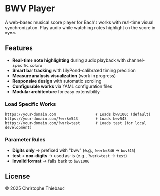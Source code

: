 # BWV Player

A web-based musical score player for Bach's works with real-time visual synchronization. Play audio while watching notes highlight on the score in sync.

## Features

- **Real-time note highlighting** during audio playback with channel-specific colors
- **Smart bar tracking** with LilyPond-calibrated timing precision
- **Measure analysis visualization** (work in progress)
- **Responsive design** with automatic scrolling 
- **Configurable works** via YAML configuration files
- **Modular architecture** for easy extensibility

### Load Specific Works
```
https://your-domain.com                  # Loads bwv1006 (default)
https://your-domain.com/?werk=543        # Loads bwv543
https://your-domain.com/?werk=test       # Loads test (for local development)
```

### Parameter Rules
- **Digits only** → prefixed with "bwv" (e.g., `?werk=846` → `bwv846`)
- **test + non-digits** → used as-is (e.g., `?werk=test` → `test`)
- **Invalid format** → falls back to `bwv1006`

## License

© 2025 Christophe Thiebaud
